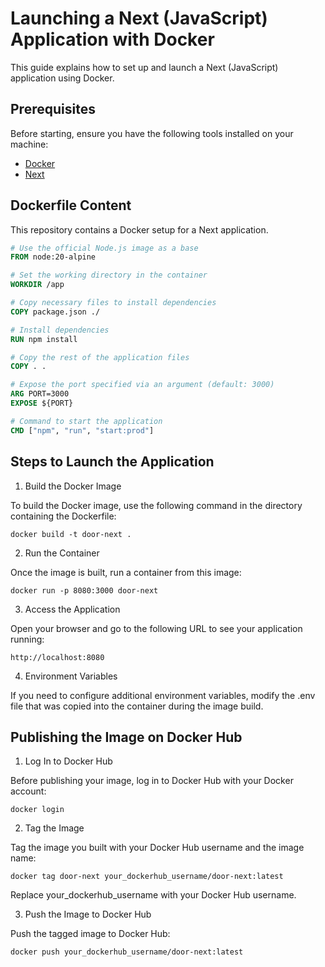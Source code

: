 # Launching a Next (JavaScript) Application with Docker

This guide explains how to set up and launch a Next (JavaScript) application using Docker.

## Prerequisites

Before starting, ensure you have the following tools installed on your machine:

- [Docker](https://www.docker.com/products/docker-desktop)
- [Next](https://nextjs.org/docs)

## Dockerfile Content

This repository contains a Docker setup for a Next application.

```Dockerfile
# Use the official Node.js image as a base
FROM node:20-alpine

# Set the working directory in the container
WORKDIR /app

# Copy necessary files to install dependencies
COPY package.json ./

# Install dependencies
RUN npm install

# Copy the rest of the application files
COPY . .

# Expose the port specified via an argument (default: 3000)
ARG PORT=3000
EXPOSE ${PORT}

# Command to start the application
CMD ["npm", "run", "start:prod"]

```
## Steps to Launch the Application

1. Build the Docker Image

To build the Docker image, use the following command in the directory containing the Dockerfile:

```
docker build -t door-next .
```

2. Run the Container

Once the image is built, run a container from this image:

```
docker run -p 8080:3000 door-next
```

3. Access the Application

Open your browser and go to the following URL to see your application running:

```
http://localhost:8080
```

4. Environment Variables

If you need to configure additional environment variables, modify the .env file that was copied into the container during the image build.

## Publishing the Image on Docker Hub

1. Log In to Docker Hub

Before publishing your image, log in to Docker Hub with your Docker account:

```
docker login
```

2. Tag the Image

Tag the image you built with your Docker Hub username and the image name:

```
docker tag door-next your_dockerhub_username/door-next:latest
```
Replace your_dockerhub_username with your Docker Hub username.

3. Push the Image to Docker Hub

Push the tagged image to Docker Hub:

```
docker push your_dockerhub_username/door-next:latest
```

